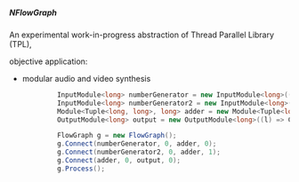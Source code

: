 ##### NFlowGraph
An experimental work-in-progress abstraction of Thread Parallel Library (TPL), 

objective application: 
- modular audio and video synthesis


```csharp
            InputModule<long> numberGenerator = new InputModule<long>(() => 1);
            InputModule<long> numberGenerator2 = new InputModule<long>(() => 2);
            Module<Tuple<long, long>, long> adder = new Module<Tuple<long, long>, long>(a => { return a.Item1 + a.Item2; });
            OutputModule<long> output = new OutputModule<long>((l) => Console.WriteLine(l));

            FlowGraph g = new FlowGraph();
            g.Connect(numberGenerator, 0, adder, 0);
            g.Connect(numberGenerator2, 0, adder, 1);
            g.Connect(adder, 0, output, 0);
            g.Process();
```